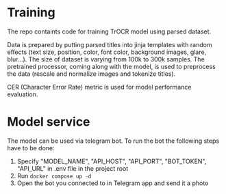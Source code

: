 # Training
The repo containts code for training TrOCR model using parsed dataset.

Data is prepared by putting parsed titles into jinja templates with random effects (text size, position, color, font color, background images, glare, blur...). The size of dataset is varying from 100k to 300k samples.
The pretrained processor, coming along with the model, is used to preprocess the data (rescale and normalize images and tokenize titles).

CER (Character Error Rate) metric is used for model performance evaluation.

# Model service
The model can be used via telegram bot. To run the bot the following steps have to be done:
1. Specify "MODEL_NAME", "API_HOST", "API_PORT", "BOT_TOKEN", "API_URL" in .env file in the project root
2. Run `docker compose up -d`
3. Open the bot you connected to in Telegram app and send it a photo
